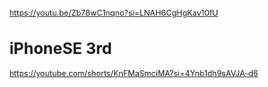 


https://youtu.be/Zb78wC1nqno?si=LNAH6CgHgKav10fU

# iPhoneSE 3rd
https://youtube.com/shorts/KnFMaSmciMA?si=4Ynb1dh9sAVJA-d6
